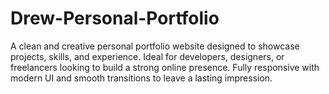# Drew-Personal-Portfolio
A clean and creative personal portfolio website designed to showcase projects, skills, and experience. Ideal for developers, designers, or freelancers looking to build a strong online presence. Fully responsive with modern UI and smooth transitions to leave a lasting impression.
